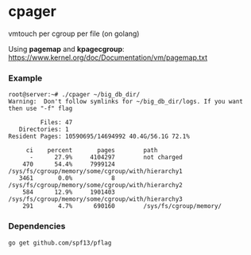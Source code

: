 # cpager
vmtouch per cgroup per file (on golang)

Using **pagemap** and **kpagecgroup**: https://www.kernel.org/doc/Documentation/vm/pagemap.txt

### Example ###

```
root@server:~# ./cpager ~/big_db_dir/
Warning:  Don't follow symlinks for ~/big_db_dir/logs. If you want then use "-f" flag

         Files: 47
   Directories: 1
Resident Pages: 10590695/14694992 40.4G/56.1G 72.1%

     ci    percent       pages        path
      -      27.9%     4104297        not charged
    470      54.4%     7999124        /sys/fs/cgroup/memory/some/cgroup/with/hierarchy1
   3461       0.0%           8        /sys/fs/cgroup/memory/some/cgroup/with/hierarchy2
    584      12.9%     1901403        /sys/fs/cgroup/memory/some/cgroup/with/hierarchy3
    291       4.7%      690160        /sys/fs/cgroup/memory/
```

### Dependencies ###

```
go get github.com/spf13/pflag
```

